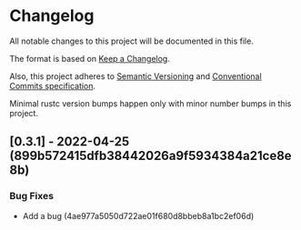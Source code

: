 # Changelog

All notable changes to this project will be documented in this file.

The format is based on [Keep a Changelog](https://keepachangelog.com/en/1.0.0/).

Also, this project adheres to [Semantic Versioning](https://semver.org/spec/v2.0.0.html)
and [Conventional Commits specification](https://www.conventionalcommits.org/en/v1.0.0/).

Minimal rustc version bumps happen only with minor number bumps in this project.

## [0.3.1] - 2022-04-25 (899b572415dfb38442026a9f5934384a21ce8e8b)

### Bug Fixes

- Add a bug (4ae977a5050d722ae01f680d8bbeb8a1bc2ef06d) 
